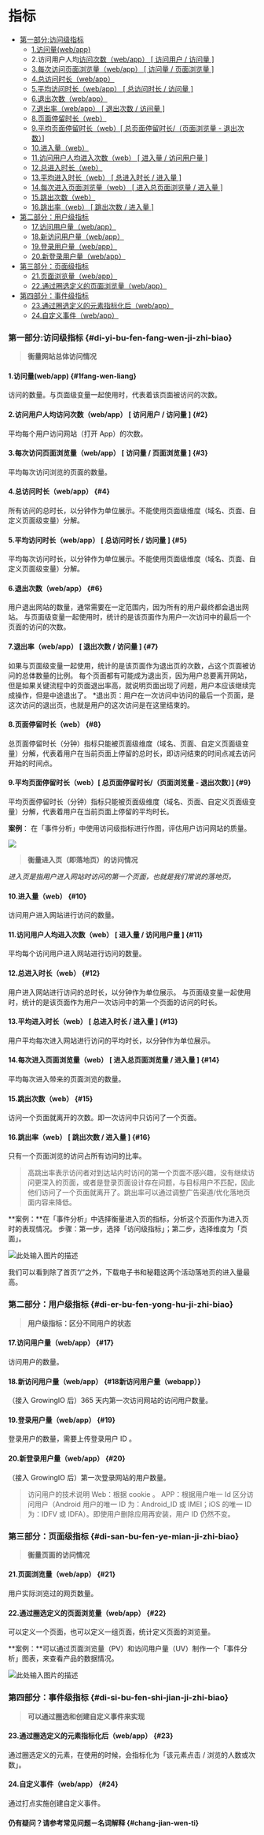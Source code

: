 # 指标

* [第一部分:访问级指标](predefined-metrics.md#di-yi-bu-fen-fang-wen-ji-zhi-biao)
  * [1.访问量\(web/app\)](predefined-metrics.md#1fang-wen-liang)
  * 2.访问用户人均[访问次数（web/app） \[ 访问用户 / 访问量 \]](predefined-metrics.md#2)
  * [3.每次访问页面浏览量（web/app） \[ 访问量 / 页面浏览量 \]](predefined-metrics.md#3)
  * [4.总访问时长（web/app）](predefined-metrics.md#4)
  * [5.平均访问时长（web/app） \[ 总访问时长 / 访问量 \]](predefined-metrics.md#5)
  * [6.退出次数（web/app）](predefined-metrics.md#6)
  * [7.退出率（web/app） \[ 退出次数 / 访问量 \]](predefined-metrics.md#7)
  * [8.页面停留时长（web）](predefined-metrics.md#8)
  * [9.平均页面停留时长（web）\[ 总页面停留时长/（页面浏览量 - 退出次数）\]](predefined-metrics.md#9)
  * [10.进入量（web）](predefined-metrics.md#10)
  * [11.访问用户人均进入次数（web） \[ 进入量 / 访问用户量 \]](predefined-metrics.md#11)
  * [12.总进入时长（web）](predefined-metrics.md#12)
  * [13.平均进入时长（web） \[ 总进入时长 / 进入量 \]](predefined-metrics.md#13)
  * [14.每次进入页面浏览量（web） \[ 进入总页面浏览量 / 进入量 \]](predefined-metrics.md#14)
  * [15.跳出次数（web）](predefined-metrics.md#15)
  * [16.跳出率（web） \[ 跳出次数 / 进入量 \]](predefined-metrics.md#16)
* [第二部分：用户级指标](predefined-metrics.md#di-er-bu-fen-yong-hu-ji-zhi-biao)
  * [17.访问用户量（web/app）](predefined-metrics.md#17)
  * [18.新访问用户量（web/app）](predefined-metrics.md#18新访问用户量（webapp）)
  * [19.登录用户量（web/app）](predefined-metrics.md#19)
  * [20.新登录用户量（web/app）](predefined-metrics.md#20)
* [第三部分：页面级指标](predefined-metrics.md#di-san-bu-fen-ye-mian-ji-zhi-biao)
  * [21.页面浏览量（web/app）](predefined-metrics.md#21)
  * [22.通过圈选定义的页面浏览量（web/app）](predefined-metrics.md#22)
* [第四部分：事件级指标](predefined-metrics.md#di-si-bu-fen-shi-jian-ji-zhi-biao)
  * [23.通过圈选定义的元素指标化后（web/app）](predefined-metrics.md#23)
  * [24.自定义事件（web/app）](predefined-metrics.md#24)

### 第一部分:访问级指标 {#di-yi-bu-fen-fang-wen-ji-zhi-biao}

> **衡量网站总体访问情况**

#### 1.访问量\(web/app\) {#1fang-wen-liang}

访问的数量。与页面级变量一起使用时，代表着该页面被访问的次数。

#### 2.访问用户人均访问次数（web/app） \[ 访问用户 / 访问量 \] {#2}

平均每个用户访问网站（打开 App）的次数。

#### 3.每次访问页面浏览量（web/app） \[ 访问量 / 页面浏览量 \] {#3}

平均每次访问浏览的页面的数量。

#### 4.总访问时长（web/app） {#4}

所有访问的总时长，以分钟作为单位展示。不能使用页面级维度（域名、页面、自定义页面级变量）分解。

#### 5.平均访问时长（web/app） \[ 总访问时长 / 访问量 \] {#5}

平均每次访问时长，以分钟作为单位展示。不能使用页面级维度（域名、页面、自定义页面级变量）分解。

#### 6.退出次数（web/app） {#6}

用户退出网站的数量，通常需要在一定范围内，因为所有的用户最终都会退出网站。 与页面级变量一起使用时，统计的是该页面作为用户一次访问中的最后一个页面的访问的次数。

#### 7.退出率（web/app） \[ 退出次数 / 访问量 \] {#7}

如果与页面级变量一起使用，统计的是该页面作为退出页的次数，占这个页面被访问的总体数量的比例。 每个页面都有可能成为退出页，因为用户总要离开网站，但是如果关键流程中的页面退出率高，就说明页面出现了问题，用户本应该继续完成操作，但是中途退出了。 \*退出页：用户在一次访问中访问的最后一个页面，是这次访问的退出页，也就是用户的这次访问是在这里结束的。

#### 8.页面停留时长（web） {#8}

总页面停留时长（分钟）指标只能被页面级维度（域名、页面、自定义页面级变量）分解，代表着用户在当前页面上停留的总时长，即访问结束的时间点减去访问开始的时间点。

#### 9.平均页面停留时长（web）\[ 总页面停留时长/（页面浏览量 - 退出次数）\] {#9}

平均页面停留时长（分钟）指标只能被页面级维度（域名、页面、自定义页面级变量）分解，代表着用户在当前页面上停留的平均时长。

**案例**： 在「事件分析」中使用访问级指标进行作图，评估用户访问网站的质量。

![](http://growing.cn-bj.ufileos.com/mmm1.png)

> **衡量进入页（即落地页）的访问情况**

_进入页是指用户进入网站时访问的第一个页面，也就是我们常说的落地页。_

#### 10.进入量（web） {#10}

访问用户进入网站进行访问的数量。

#### 11.访问用户人均进入次数（web） \[ 进入量 / 访问用户量 \] {#11}

平均每个访问用户进入网站进行访问的数量。

#### 12.总进入时长（web） {#12}

用户进入网站进行访问的总时长，以分钟作为单位展示。 与页面级变量一起使用时，统计的是该页面作为用户一次访问中的第一个页面的访问的时长。

#### 13.平均进入时长（web） \[ 总进入时长 / 进入量 \] {#13}

用户平均每次进入网站进行访问的平均时长，以分钟作为单位展示。

#### 14.每次进入页面浏览量（web） \[ 进入总页面浏览量 / 进入量 \] {#14}

平均每次进入带来的页面浏览的数量。

#### 15.跳出次数（web） {#15}

访问一个页面就离开的次数。即一次访问中只访问了一个页面。

#### 16.跳出率（web） \[ 跳出次数 / 进入量 \] {#16}

只有一个页面浏览的访问占所有访问的比率。

> 高跳出率表示访问者对到达站内时访问的第一个页面不感兴趣，没有继续访问更深入的页面，或者是登录页面设计存在问题，与目标用户不匹配，因此他们访问了一个页面就离开了。跳出率可以通过调整广告渠道/优化落地页面内容来降低。

**案例：**在「事件分析」中选择衡量进入页的指标，分析这个页面作为进入页时的表现情况。 步骤：第一步，选择「访问级指标」；第二步，选择维度为「页面」。

![&#x6B64;&#x5904;&#x8F93;&#x5165;&#x56FE;&#x7247;&#x7684;&#x63CF;&#x8FF0;](http://growing.cn-bj.ufileos.com/mmm2.png)

我们可以看到除了首页“/”之外，下载电子书和秘籍这两个活动落地页的进入量最高。

### 第二部分：用户级指标 {#di-er-bu-fen-yong-hu-ji-zhi-biao}

> **用户级指标：区分不同用户的状态**

#### 17.访问用户量（web/app） {#17}

访问用户的数量。

#### 18.新访问用户量（web/app） {#18新访问用户量（webapp）}

（接入 GrowingIO 后）365 天内第一次访问网站的访问用户数量。

#### 19.登录用户量（web/app） {#19}

登录用户的数量，需要上传登录用户 ID 。

#### 20.新登录用户量（web/app） {#20}

（接入 GrowingIO 后）第一次登录网站的用户数量。

> 访问用户的技术说明 Web：根据 cookie 。 APP：根据用户唯一 Id 区分访问用户（Android 用户的唯一 ID 为：Android\_ID 或 IMEI；iOS 的唯一 ID 为：IDFV 或 IDFA）。即使用户删除应用再安装，用户 ID 仍然不变。

### 第三部分：页面级指标 {#di-san-bu-fen-ye-mian-ji-zhi-biao}

> **衡量页面的访问情况**

#### 21.页面浏览量（web/app） {#21}

用户实际浏览过的网页数量。

#### 22.通过圈选定义的页面浏览量（web/app） {#22}

可以定义一个页面，也可以定义一组页面，统计定义页面的浏览量。

**案例：**可以通过页面浏览量（PV）和访问用户量（UV）制作一个「事件分析」图表，来查看产品的数据情况。

![&#x6B64;&#x5904;&#x8F93;&#x5165;&#x56FE;&#x7247;&#x7684;&#x63CF;&#x8FF0;](http://growing.cn-bj.ufileos.com/mmm3.png)

### 第四部分：事件级指标 {#di-si-bu-fen-shi-jian-ji-zhi-biao}

> **可以通过圈选和创建自定义事件来实现**

#### 23.通过圈选定义的元素指标化后（web/app） {#23}

通过圈选定义的元素，在使用的时候，会指标化为「该元素点击 / 浏览的人数或次数」。

#### 24.自定义事件（web/app） {#24}

通过打点实施创建自定义事件。

#### **仍有疑问？请参考常见问题－名词解释** {#chang-jian-wen-ti}



